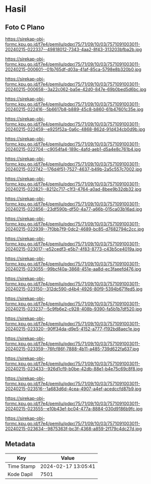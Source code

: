 # Hasil

## Foto C Plano

https://sirekap-obj-formc.kpu.go.id/f7e4/pemilu/pdpr/75/71/09/10/03/7571091003011-20240215-022337--49818012-7343-4aa2-8f43-313203bfba2b.jpg

https://sirekap-obj-formc.kpu.go.id/f7e4/pemilu/pdpr/75/71/09/10/03/7571091003011-20240215-000601--01b765df-d03a-41af-85ca-5798e8b320b0.jpg

https://sirekap-obj-formc.kpu.go.id/f7e4/pemilu/pdpr/75/71/09/10/03/7571091003011-20240215-000658--3a22c062-ba5e-42d0-847e-69b0bed5d6bc.jpg

https://sirekap-obj-formc.kpu.go.id/f7e4/pemilu/pdpr/75/71/09/10/03/7571091003011-20240215-022416--5b6617b8-b889-45c8-b860-61b47601c35e.jpg

https://sirekap-obj-formc.kpu.go.id/f7e4/pemilu/pdpr/75/71/09/10/03/7571091003011-20240215-022459--e925f52a-0a6c-4868-862d-91d434cb0d9b.jpg

https://sirekap-obj-formc.kpu.go.id/f7e4/pemilu/pdpr/75/71/09/10/03/7571091003011-20240215-022704--c9054fa4-189c-4afd-aeb1-d5a4e8c761b4.jpg

https://sirekap-obj-formc.kpu.go.id/f7e4/pemilu/pdpr/75/71/09/10/03/7571091003011-20240215-022742--176d4f51-7527-4637-b49b-2a5c557c7002.jpg

https://sirekap-obj-formc.kpu.go.id/f7e4/pemilu/pdpr/75/71/09/10/03/7571091003011-20240215-022821--8212c717-c1f3-4764-a0ad-8bee9b32db32.jpg

https://sirekap-obj-formc.kpu.go.id/f7e4/pemilu/pdpr/75/71/09/10/03/7571091003011-20240215-022856--23df590b-df50-4a77-a66b-015ca03b16ad.jpg

https://sirekap-obj-formc.kpu.go.id/f7e4/pemilu/pdpr/75/71/09/10/03/7571091003011-20240215-022939--7f0bb7f9-0dc2-4689-bc85-d7682794c2cc.jpg

https://sirekap-obj-formc.kpu.go.id/f7e4/pemilu/pdpr/75/71/09/10/03/7571091003011-20240215-023017--e52cedf3-e5b7-4f83-8773-c43b5ce4019a.jpg

https://sirekap-obj-formc.kpu.go.id/f7e4/pemilu/pdpr/75/71/09/10/03/7571091003011-20240215-023055--99bcf40a-3868-451e-aa8d-ec3faeefd476.jpg

https://sirekap-obj-formc.kpu.go.id/f7e4/pemilu/pdpr/75/71/09/10/03/7571091003011-20240215-023150--312dc590-d4b4-4926-80f9-5394b671fed5.jpg

https://sirekap-obj-formc.kpu.go.id/f7e4/pemilu/pdpr/75/71/09/10/03/7571091003011-20240215-023237--5c9fb6e2-c928-408b-9390-fa5b1b7df520.jpg

https://sirekap-obj-formc.kpu.go.id/f7e4/pemilu/pdpr/75/71/09/10/03/7571091003011-20240215-023320--90ff34da-d9e5-4152-a777-f192bd8aec1e.jpg

https://sirekap-obj-formc.kpu.go.id/f7e4/pemilu/pdpr/75/71/09/10/03/7571091003011-20240215-023359--76fcf86f-7888-4b11-a485-739d622fa637.jpg

https://sirekap-obj-formc.kpu.go.id/f7e4/pemilu/pdpr/75/71/09/10/03/7571091003011-20240215-023433--926d1cf9-b0be-42db-88e1-b4e75c69c8f8.jpg

https://sirekap-obj-formc.kpu.go.id/f7e4/pemilu/pdpr/75/71/09/10/03/7571091003011-20240215-023516--1a683d6d-4cea-4907-a4ef-acedccfd87b9.jpg

https://sirekap-obj-formc.kpu.go.id/f7e4/pemilu/pdpr/75/71/09/10/03/7571091003011-20240215-023555--e10b43ef-bc04-477a-8884-030d9186b9fc.jpg

https://sirekap-obj-formc.kpu.go.id/f7e4/pemilu/pdpr/75/71/09/10/03/7571091003011-20240215-023634--9875363f-bc3f-4368-a859-2f179c4dc27d.jpg


## Metadata

| Key        | Value               |
| ---------- | ------------------- |
| Time Stamp | 2024-02-17 13:05:41 |
| Kode Dapil | 7501                |



